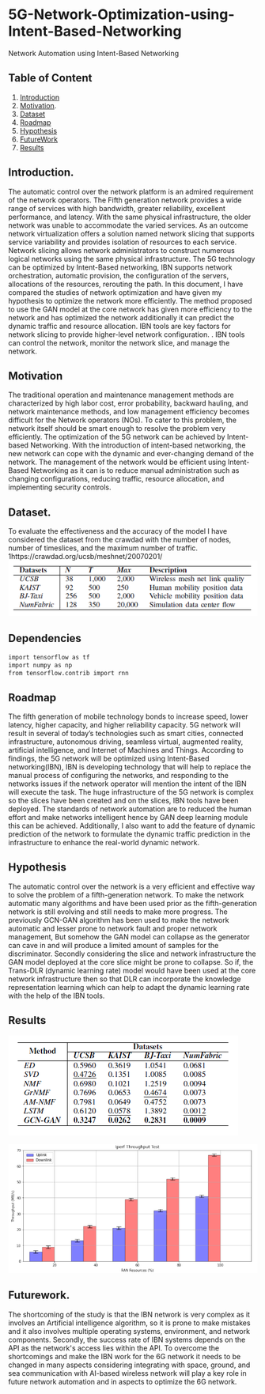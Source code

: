 # 5G-Network-Optimization-using-Intent-Based-Networking
Network Automation using Intent-Based Networking

## Table of Content
1. [Introduction](#introduction)
2. [Motivation](#Motivation). 
3. [Dataset](#Dataset)
4. [Roadmap](#Roadmap)
5. [Hypothesis](#hypothesis)
5. [FutureWork](#FutureWork)
5. [Results](#Results)


## Introduction.
The automatic control over the network platform is an admired requirement of the network operators. The Fifth generation network provides a wide range of services with high bandwidth, greater reliability, excellent performance, and latency. With the same physical infrastructure, the older network was unable to accommodate the varied services. As an outcome network virtualization offers a solution named network slicing that supports service variability and provides isolation of resources to each service. Network slicing allows network administrators to construct numerous logical networks using the same physical infrastructure. The 5G technology can be optimized by Intent-Based networking, IBN supports network orchestration, automatic provision, the configuration of the servers, allocations of the resources, rerouting the path. In this document, I have compared the studies of network optimization and have given my hypothesis to optimize the network more efficiently. The method proposed to use the GAN model at the core network has given more efficiency to the network and has optimized the network additionally it can predict the dynamic traffic and resource allocation. IBN tools are key factors for network slicing to provide higher-level network configuration. . IBN tools can control the network, monitor the network slice, and manage the network. 


## Motivation
The traditional operation and maintenance management methods are characterized by high labor cost, error probability, backward hauling, and network maintenance methods, and low management efficiency becomes difficult for the Network operators (NOs). To cater to this problem, the network itself should be smart enough to resolve the problem very efficiently. The optimization of the 5G network can be achieved by Intent-based Networking. With the introduction of intent-based networking, the new network can cope with the dynamic and ever-changing demand of the network. The management of the network would be efficient using Intent-Based Networking as it can is to reduce manual administration such as changing configurations, reducing traffic, resource allocation, and implementing security controls.

## Dataset.
To evaluate the effectiveness and the accuracy of the model I have considered the dataset from the crawdad with the number of nodes, number of timeslices, and the maximum number of traffic. 1https://crawdad.org/ucsb/meshnet/20070201/
![Dataset](dataset.png)
## Dependencies
```
import tensorflow as tf
import numpy as np
from tensorflow.contrib import rnn

```
## Roadmap
The fifth generation of mobile technology bonds to increase speed, lower latency, higher capacity, and higher reliability capacity. 5G network will result in several of today’s technologies such as smart cities, connected infrastructure, autonomous driving, seamless virtual, augmented reality, artificial intelligence, and Internet of Machines and Things. According to findings, the 5G network will be optimized using Intent-Based networking(IBN), IBN is developing technology that will help to replace the manual process of configuring the networks, and responding to the networks issues if the network operator will mention the intent of the IBN will execute the task. The huge infrastructure of the 5G network is complex so the slices have been created and on the slices, IBN tools have been deployed.  The standards of network automation are to reduced the human effort and make networks intelligent hence by GAN deep learning module this can be achieved. Additionally, I also want to add the feature of dynamic prediction of the network to formulate the dynamic traffic prediction in the infrastructure to enhance the real-world dynamic network.

## Hypothesis
The automatic control over the network is a very efficient and effective way to solve the problem of a fifth-generation network. To make the network automatic many algorithms and have been used prior as the fifth-generation network is still evolving and still needs to make more progress. The previously GCN-GAN algorithm has been used to make the network automatic and lesser prone to network fault and proper network management, But somehow the GAN model can collapse as the generator can cave in and will produce a limited amount of samples for the discriminator. Secondly considering the slice and network infrastructure the GAN model deployed at the core slice might be prone to collapse.  So if, the Trans-DLR (dynamic learning rate) model would have been used at the core network infrastructure then so that DLR can incorporate the knowledge representation learning which can help to adapt the dynamic learning rate with the help of the IBN tools.


## Results

![Result1](result1.png)

![Result2](iperf.png)

## Futurework.
The shortcoming of the study is that the IBN network is very complex as it involves an Artificial intelligence algorithm, so it is prone to make mistakes and it also involves multiple operating systems, environment, and network components. Secondly, the success rate of IBN systems depends on the API as the network's access lies within the API. To overcome the shortcomings and make the IBN work for the 6G network it needs to be changed in many aspects considering integrating with space, ground, and sea communication with AI-based wireless network will play a key role in future network automation and in aspects to optimize the 6G network.
